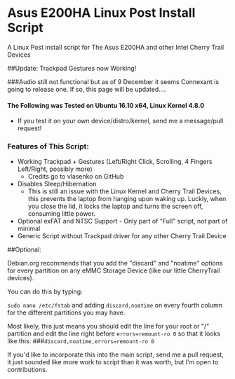 # Asus E200HA Linux Post Install Script
A Linux Post install script for The Asus E200HA and other Intel Cherry Trail Devices

##Update: Trackpad Gestures now Working!

###Audio still not functional but as of 9 December it seems Connexant is going to release one. If so, this page will be updated....

#### The Following was Tested on Ubuntu 16.10 x64, Linux Kernel 4.8.0

  - If you test it on your own device/distro/kernel, send me a message/pull request!

### Features of This Script:
  - Working Trackpad + Gestures (Left/Right Click, Scrolling, 4 Fingers Left/Right, possibly more)
    - Credits go to vlasenko on GitHub
  - Disables Sleep/Hibernation
    - This is still an issue with the Linux Kernel and Cherry Trail Devices, this prevents the laptop from hanging upon waking up. Luckly, when you close the lid, it locks the laptop and turns the screen off, consuming little power.
  - Optional exFAT and NTSC Support - Only part of "Full" script, not part of minimal
  - Generic Script without Trackpad driver for any other Cherry Trail Device


##Optional:

Debian.org recommends that you add the "discard" and "noatime" options for every partition on any eMMC Storage Device (like our little CherryTrail devices).

You can do this by typing:

```sudo nano /etc/fstab```
and adding ```discard,noatime``` on every fourth column for the different partitions you may have.

Most likely, this just means you should edit the line for your root or "/" partition and edit the line right before ```errors=remount-ro 0``` so that it looks like this:
###```discard,noatime,errors=remount-ro 0```

If you'd like to incorporate this into the main script, send me a pull request, it just sounded like more work to script than it was worth, but I'm open to contributions.
